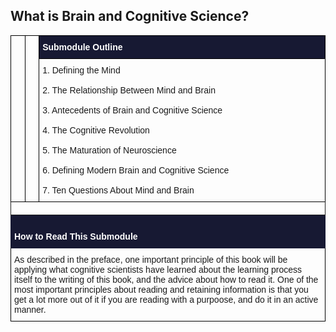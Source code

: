 ## What is Brain and Cognitive Science?

<style type="text/css">
.tg  {border: none;}
.tg td{font-family:Arial, sans-serif;font-size:14px;padding:10px 5px;border-style:solid;border-width:1px;overflow:hidden;word-break:normal;border-color:black;}
.tg th{font-family:Arial, sans-serif;font-size:14px;font-weight:normal;padding:10px 5px;border-style:solid;border-width:1px;overflow:hidden;word-break:normal;border-color:black;}
.tg .tg-b8m3{background-color:#171933;color:#ffffff;border-color:#000000;text-align:left;vertical-align:top}
.tg .tg-73oq{border-color:#000000;text-align:left;vertical-align:top}
.tg .tg-0pky{border-color:inherit;text-align:left;vertical-align:top}
.tg .tg-cf4j{background-color:#171933;color:#ffffff;border-color:#171933;text-align:left;vertical-align:top}
.tg .tg-0lax{text-align:left;vertical-align:top}
</style>
<table class="tg">
  <tr>
    <th class="tg-73oq" rowspan="2"></th>
    <th class="tg-73oq" rowspan="2"></th>
    <th class="tg-b8m3" colspan="3"><span style="font-weight:bold">Submodule Outline</span><br></th>
  </tr>
  <tr>
    <td class="tg-73oq" colspan="3">
        1. Defining the Mind<br><br>
        2. The Relationship Between Mind and Brain<br><br>
        3. Antecedents of Brain and Cognitive Science<br><br>
        4. The Cognitive Revolution<br><br>
        5. The Maturation of Neuroscience<br><br>
        6. Defining Modern Brain and Cognitive Science<br><br>
        7. Ten Questions About Mind and Brain<br>
    </td>
  </tr>
  <tr>
    <td class="tg-0pky" colspan="5"></td>
  </tr>
  <tr>
    <td class="tg-cf4j" colspan="5"><br><span style="font-weight:bold">How to Read This Submodule</span></td>
  </tr>
  <tr>
    <td class="tg-0lax" colspan="5"><span style="font-weight:400;font-style:normal;text-decoration:none">
    As described in the preface, one important principle of this book will be applying what cognitive scientists have 
    learned about the learning process itself to the writing of this book, and the advice about how to read it. 
    One of the most important principles about reading and retaining information is that you get a lot more out of 
    it if you are reading with a purpoose, and do it in an active manner.</span></td>
  </tr>
</table>
